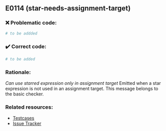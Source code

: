 ## E0114 (star-needs-assignment-target)

### :x: Problematic code:

```python
# to be addded
```

### :heavy_check_mark: Correct code:

```python
# to be added
```

### Rationale:

 *Can use starred expression only in assignment target*
  Emitted when a star expression is not used in an assignment target. This
  message belongs to the basic checker.



### Related resources:

- [Testcases](#)
- [Issue Tracker](https://github.com/PyCQA/pylint/issues?q=is%3Aissue+%22star-needs-assignment-target%22+OR+%22E0114%22)
